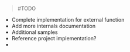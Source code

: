 >#TODO

* Complete implementation for external function
* Add more internals documentation
* Additional samples
* Reference project implementation?
*
